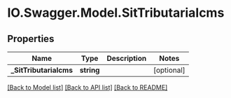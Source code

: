 # IO.Swagger.Model.SitTributariaIcms
## Properties

Name | Type | Description | Notes
------------ | ------------- | ------------- | -------------
**_SitTributariaIcms** | **string** |  | [optional] 

[[Back to Model list]](../README.md#documentation-for-models) [[Back to API list]](../README.md#documentation-for-api-endpoints) [[Back to README]](../README.md)

